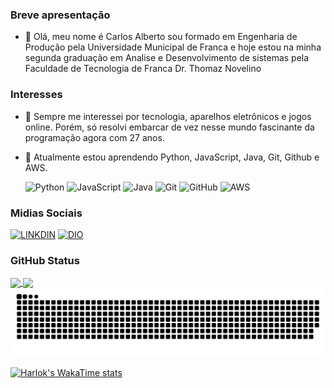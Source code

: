 ### Breve apresentação
- 👋 Olá, meu nome é Carlos Alberto sou formado em Engenharia de Produção pela Universidade Municipal de Franca e hoje estou na minha segunda graduação em Analise e Desenvolvimento de sistemas pela Faculdade de Tecnologia de Franca Dr. Thomaz Novelino
  
### Interesses
- 👀 Sempre me interessei por tecnologia, aparelhos eletrônicos e jogos online. Porém, só resolvi embarcar de vez nesse mundo fascinante da programação agora com 27 anos.
- 🌱 Atualmente estou aprendendo Python, JavaScript, Java, Git, Github e AWS.
  
  ![Python](https://img.shields.io/badge/Python-000?style=for-the-badge&logo=python)
  ![JavaScript](https://img.shields.io/badge/JavaScript-000?style=for-the-badge&logo=javascript)
  ![Java](https://img.shields.io/badge/Java-000?style=for-the-badge&logo=java)
  ![Git](https://img.shields.io/badge/Git-000?style=for-the-badge&logo=Git)
  ![GitHub](https://img.shields.io/badge/GitHub-000?style=for-the-badge&logo=GitHub)
  ![AWS](https://img.shields.io/badge/aws-000?style=for-the-badge&logo=aws)

### Midias Sociais
[![LINKDIN](https://img.shields.io/badge/Linkdin-blue)](https://www.linkedin.com/in/carlos-alberto-nascimento-a444b4107)
[![DIO](https://img.shields.io/badge/DIO-darkred)](https://www.dio.me/users/carlosalbertosn_10)

### GitHub Status
<a href="https://github.com/CarlosASN23/github-readme-stats">
  <img height=200 align="center" src="https://github-readme-stats.vercel.app/api?username=CarlosASN23&show_icons=true&theme=dark" />
</a>
<a href="https://github.com/CarlosASN23/convoychat">
  <img height=200 align="center" src="https://github-readme-stats.vercel.app/api/top-langs?username=CarlosASN23&layout=compact&langs_count=8&card_width=320&show_icons=true&theme=dark" />
</a>

<picture>
  <source media="(prefers-color-scheme: dark)" srcset="https://raw.githubusercontent.com/CarlosASN23/CarlosASN23/output/github-contribution-grid-snake-dark.svg">
  <source media="(prefers-color-scheme: light)" srcset="https://raw.githubusercontent.com/CarlosASN23/CarlosASN23/output/github-contribution-grid-snake.svg">
  <img alt="github contribution grid snake animation" src="https://raw.githubusercontent.com/CarlosASN23/CarlosASN23/output/github-contribution-grid-snake.svg">
</picture>

[![Harlok's WakaTime stats](https://github-readme-stats.vercel.app/api/wakatime?username=@CarlosASN23)](https://github.com/anuraghazra/github-readme-stats)
